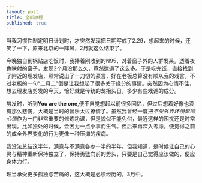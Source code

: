 ```yaml
---
layout: post
title: 全新旅程
published: true
---
```


当我习惯性制定明日计划时，才突然发现把日期写成了2.29，想起来的时候，还笑了一下，原来北京的一阵风，2月就这么结束了。

今晚独自到锅贴店吃饭时，我捧着刚收到的N95，对着窗子外的人群发呆。透着夜色映射的窗子，发现2个月没那么久，竟然邋遢了这么多。于是吃完饭，直接找到了附近的理发店，照常说出了一刀切的豪言，好在老板总算没有顺从我的戏言，不过老板的一句“二月二”倒是让我想起了很多关于缘分的事情。突然因为心情不佳，想去理发店剪发的今天，恰好就是传统的龙抬头日，多少有些戏谑的成分。

剪发时，听到**You are the one**,便不自觉想起以前很多回忆，但过后想着好像也没有那么悲伤，大概是当时的音乐太过撩情了。虽然我曾经一度把*不受外界环境影响心情*作为一门非常重要的修炼功课，但是貌似不能免俗，最近这样的困扰还是时常出现。比如独处的时候，会因为一点小事而生气。但后来再深入考虑，便觉得之前的成全外界变化的行为更像一种压抑的疾病。

我没法总结这半年，满意与不满意各参一半的半年。但我知道，是时候让自己的心灵与精神重新保持独立了，保持勇猛向前的势头，只要是自己觉得应该做的，便应身体力行。

理当承受更多孤独与苦痛的，这大概是必须经历的，3月中。


